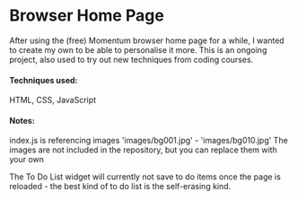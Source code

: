 # Browser Home Page
After using the (free) Momentum browser home page for a while, I wanted to create my own to be able to personalise it more. 
This is an ongoing project, also used to try out new techniques from coding courses.

#### Techniques used:
HTML, CSS, JavaScript

#### Notes:

index.js is referencing images 'images/bg001.jpg' - 'images/bg010.jpg'
The images are not included in the repository, but you can replace them with your own

The To Do List widget will currently not save to do items once the page is reloaded - the best kind of to do list is the self-erasing kind. 